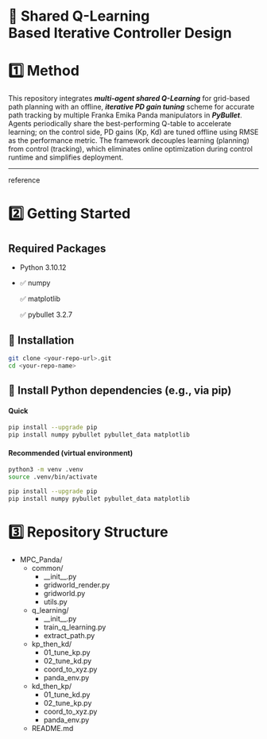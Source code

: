 # 🤖 Shared Q-Learning<br>Based Iterative Controller Design
# 1️⃣ Method
This repository integrates ***multi-agent shared Q-Learning*** for grid-based path planning with an offline, ***iterative PD gain tuning*** scheme for accurate path tracking by multiple Franka Emika Panda manipulators in ***PyBullet***.
Agents periodically share the best-performing Q-table to accelerate learning; on the control side, PD gains (Kp, Kd) are tuned offline using RMSE as the performance metric. The framework decouples learning (planning) from control (tracking), which eliminates online optimization during control runtime and simplifies deployment.
****
reference
# 2️⃣ Getting Started
## Required Packages
- Python 3.10.12
- 
  ✅ numpy

  ✅ matplotlib

  ✅ pybullet 3.2.7
## 🔧 Installation
```bash
git clone <your-repo-url>.git
cd <your-repo-name>
```
## 🔧 Install Python dependencies (e.g., via pip)
#### Quick
```bash
pip install --upgrade pip
pip install numpy pybullet pybullet_data matplotlib
```
#### Recommended (virtual environment)
```bash
python3 -m venv .venv
source .venv/bin/activate      

pip install --upgrade pip
pip install numpy pybullet pybullet_data matplotlib
```
# 3️⃣ Repository Structure
- MPC_Panda/
  - common/
      - \_\_init\_\_.py
      - gridworld_render.py
      - gridworld.py
      - utils.py
  - q_learning/
      - \_\_init\_\_.py
      - train_q_learning.py
      - extract_path.py
  - kp_then_kd/
      - 01_tune_kp.py
      - 02_tune_kd.py
      - coord_to_xyz.py
      - panda_env.py
  - kd_then_kp/
      - 01_tune_kd.py
      - 02_tune_kp.py
      - coord_to_xyz.py
      - panda_env.py
  - README.md
